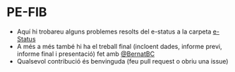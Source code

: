 # PE-FIB
- Aquí hi trobareu alguns problemes resolts del e-status a la carpeta [e-Status](https://github.com/miquelt9/PE-FIB/tree/main/e-Satus)
- A més a més també hi ha el treball final (incloent dades, informe previ, informe final i presentació) fet amb [@BernatBC](https://github.com/BernatBC)
- Qualsevol contribució és benvinguda (feu pull request o obriu una issue)
